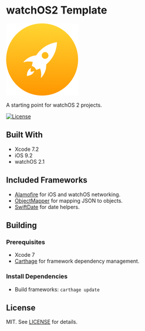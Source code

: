 # watchOS2 Template

![App Icon](https://github.com/chadkeck/watchOS2-template/raw/master/assets/README-icon.png "App Icon")

A starting point for watchOS 2 projects.

[![License](https://img.shields.io/badge/License-MIT-brightgreen.svg?style=flat)](LICENSE)

## Built With

* Xcode 7.2
* iOS 9.2
* watchOS 2.1

## Included Frameworks

* [Alamofire](https://github.com/Carthage/Carthage) for iOS and watchOS networking.
* [ObjectMapper](https://github.com/Hearst-DD/ObjectMapper) for mapping JSON to objects.
* [SwiftDate](https://github.com/malcommac/SwiftDate) for date helpers.

## Building

### Prerequisites

* Xcode 7
* [Carthage](https://github.com/Carthage/Carthage) for framework dependency management.

### Install Dependencies

* Build frameworks: `carthage update`

## License

MIT. See [LICENSE](LICENSE) for details.
